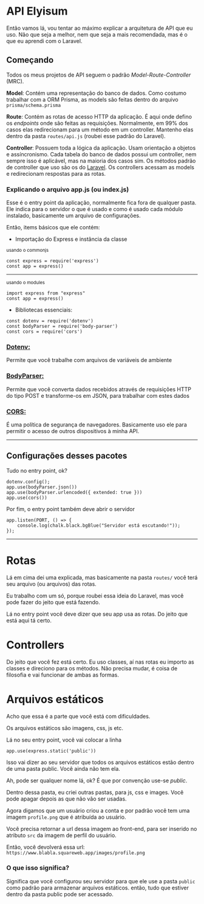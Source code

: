 # API Elyisum

Então vamos lá, vou tentar ao máximo explicar a arquitetura de API que eu uso. Não que seja a melhor, nem que seja a mais recomendada, mas é o que eu aprendi com o Laravel.

## Começando

Todos os meus projetos de API seguem o padrão _Model-Route-Controller_ (MRC).

**Model**: Contém uma representação do banco de dados. Como costumo trabalhar com a ORM Prisma, as models são feitas dentro do arquivo `prisma/schema.prisma`

**Route**: Contém as rotas de acesso HTTP da aplicação. É aqui onde defino os _endpoints_ onde são feitas as requisições. Normalmente, em 99% dos casos elas redirecionam para um método em um controller. Mantenho elas dentro da pasta `routes/api.js` (roubei esse padrão do Laravel).

**Controller**: Possuem toda a lógica da aplicação. Usam orientação a objetos e assíncronismo. Cada tabela do banco de dados possui um controller, nem sempre isso é aplicável, mas na maioria dos casos sim. Os métodos padrão de controller que uso são os do [Laravel](https://laravel.com/docs/10.x/controllers#actions-handled-by-resource-controller). Os controllers acessam as models e redirecionam respostas para as rotas.

### Explicando o arquivo app.js (ou index.js)

Esse é o entry point da aplicação, normalmente fica fora de qualquer pasta. Ele indica para o servidor o que é usado e como é usado cada módulo instalado, basicamente um arquivo de configurações.

Então, items básicos que ele contém:

* Importação do Express e instância da classe

<small>
    usando o commonjs
</small>

```
const express = require('express')
const app = express()
```

<hr>

<small>
    usando o modules
</small>

```
import express from "express"
const app = express()
```

* Bibliotecas essenciais:

```
const dotenv = require('dotenv')
const bodyParser = require('body-parser')
const cors = require('cors')
```

### [Dotenv:](https://www.npmjs.com/package/dotenv)
Permite que você trabalhe com arquivos de variáveis de ambiente

### [BodyParser:](https://www.npmjs.com/package/body-parser)
Permite que você converta dados recebidos através de requisições HTTP do tipo POST e transforme-os em JSON, para trabalhar com estes dados

### [CORS:](https://www.npmjs.com/package/cors)
É uma política de segurança de navegadores. Basicamente uso ele para permitir o acesso de outros dispositivos à minha API.

<hr>

## Configurações desses pacotes

Tudo no entry point, ok?

```
dotenv.config();
app.use(bodyParser.json())
app.use(bodyParser.urlencoded({ extended: true }))
app.use(cors())
```

Por fim, o entry point também deve abrir o servidor

```
app.listen(PORT, () => {
    console.log(chalk.black.bgBlue("Servidor está escutando!"));
});
```

<hr>

# Rotas

Lá em cima dei uma explicada, mas basicamente na pasta `routes/` você terá seu arquivo (ou arquivos) das rotas.

Eu trabalho com um só, porque roubei essa ideia do Laravel, mas você pode fazer do jeito que está fazendo.

Lá no entry point você deve dizer que seu app usa as rotas. Do jeito que está aqui tá certo.

# Controllers

Do jeito que você fez está certo. Eu uso classes, aí nas rotas eu importo as classes e direciono para os métodos. Não precisa mudar, é coisa de filosofia e vai funcionar de ambas as formas.

# Arquivos estáticos

Acho que essa é a parte que você está com dificuldades.

Os arquivos estáticos são imagens, css, js etc.

Lá no seu entry point, você vai colocar a linha

```
app.use(express.static('public'))
```

Isso vai dizer ao seu servidor que todos os arquivos estáticos estão dentro de uma pasta public. Você ainda não tem ela.

Ah, pode ser qualquer nome lá, ok? É que por convenção use-se _public_.

Dentro dessa pasta, eu criei outras pastas, para js, css e images. Você pode apagar depois as que não vão ser usadas.

Agora digamos que um usuário criou a conta e por padrão você tem uma imagem `profile.png` que é atribuída ao usuário.

Você precisa retornar a url dessa imagem ao front-end, para ser inserido no atributo `src` da imagem de perfil do usuário.

Então, você devolverá essa url: `https://www.blabla.squareweb.app/images/profile.png`

### O que isso significa?

Significa que você configurou seu servidor para que ele use a pasta `public` como padrão para armazenar arquivos estáticos. então, tudo que estiver dentro da pasta public pode ser acessado. 
